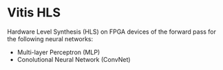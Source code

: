 # Vitis HLS
Hardware Level Synthesis (HLS) on FPGA devices of the forward pass for the following neural networks: 

- Multi-layer Perceptron (MLP)
- Conolutional Neural Network (ConvNet)
